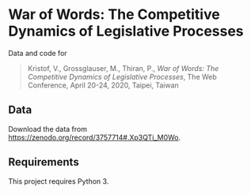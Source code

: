 # War of Words: The Competitive Dynamics of Legislative Processes

Data and code for 

> Kristof, V., Grossglauser, M., Thiran, P., *War of Words: The Competitive Dynamics of Legislative Processes*, The Web Conference, April 20-24, 2020, Taipei, Taiwan

## Data

Download the data from https://zenodo.org/record/3757714#.Xp3QTi_M0Wo.

## Requirements

This project requires Python 3.
